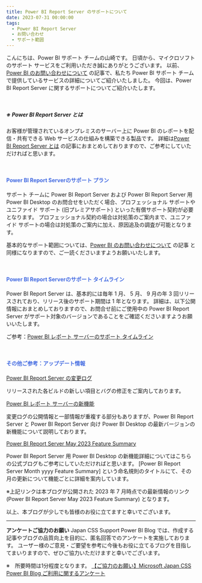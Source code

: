 ```yaml
---
title: Power BI Report Server のサポートについて
date: 2023-07-31 00:00:00 
tags:
  - Power BI Report Server
  - お問い合わせ
  - サポート範囲
---
```



こんにちは、Power BI サポート チームの山崎です。
日頃から、マイクロソフトのサポート サービスをご利用いただき誠にありがとうございます。
以前、[Power BI のお問い合わせについて]( https://jpbap-sqlbi.github.io/blog/powerbi/support_boundary/) の記事で、私たち Power BI サポート チームで提供しているサービスの詳細についてご紹介いたしました。
今回は、Power BI Report Server に関するサポートについてご紹介いたします。

<br />

##### **※ Power BI Report Server とは**
お客様が管理されているオンプレミスのサーバー上に Power BI のレポートを配信・共有できる Web サービスの仕組みを構築できる製品です。
詳細は[Power BI Report Server とは]( https://jpbap-sqlbi.github.io/blog/powerbi/pbi_pbirs/) の記事におまとめしておりますので、ご参考にしていただければと思います。


<!-- more -->

<br />


#### <font color="RoyalBlue">Power BI Report Serverのサポート プラン</font>


サポート チームに Power BI Report Server および Power BI Report Server 用 Power BI Desktop のお問合せをいただく場合、プロフェッショナル サポートやユニファイド サポート (旧プレミアサポート) といった有償サポート契約が必要となります。
プロフェッショナル契約の場合は対処策のご案内まで、ユニファイド サポートの場合は対処策のご案内に加え、原因追及の調査が可能となります。

基本的なサポート範囲については、[Power BI のお問い合わせについて]( https://jpbap-sqlbi.github.io/blog/powerbi/support_boundary/) の記事
と同様になりますので、ご一読くださいますようお願いいたします。


<br />

#### <font color="RoyalBlue">Power BI Report Serverのサポート タイムライン</font>

Power BI Report Server は、基本的には毎年 1 月、 5 月、 9 月の年 3 回リリースされており、リリース後のサポート期間は 1 年となります。
詳細は、以下公開情報におまとめしておりますので、お問合せ前にご使用中の Power BI Report Server がサポート対象のバージョンであることをご確認くださいますようお願いいたします。

ご参考：[Power BI レポート サーバーのサポート タイムライン](https://learn.microsoft.com/ja-jp/power-bi/report-server/support-timeline)

<br />

#### <font color="RoyalBlue">その他ご参考：アップデート情報</font>
[Power BI Report Server の変更ログ]( https://learn.microsoft.com/ja-jp/power-bi/report-server/changelog)

リリースされた各ビルドの新しい項目とバグの修正をご案内しております。

[Power BI レポート サーバーの新機能]( https://learn.microsoft.com/ja-jp/power-bi/report-server/whats-new)

変更ログの公開情報と一部情報が重複する部分もありますが、Power BI Report Server と Power BI Report Server 向け Power BI Desktop の最新バージョンの新機能について説明しております。

[Power BI Report Server May 2023 Feature Summary]( https://powerbi.microsoft.com/ja-jp/blog/power-bi-report-server-may-2023-feature-summary/)

Power BI Report Server 用 Power BI Desktop の新機能詳細についてはこちらの公式ブログもご参考にしていただければと思います。
[Power BI Report Server Month yyyy Feature Summary] という命名規則のタイトルにて、その月の更新について機能ごとに詳細を案内しています。

※上記リンクは本ブログが公開された 2023 年 7 月時点での最新情報のリンク (Power BI Report Server May 2023 Feature Summary) となります。

以上、本ブログが少しでも皆様のお役に立てますと幸いでございます。

 
---

**アンケートご協力のお願い**
Japan CSS Support Power BI Blog では、作成する記事やブログの品質向上を目的に、匿名回答でのアンケートを実施しております。
ユーザー様のご意見・ご要望を参考に今後もお役に立てるブログを目指してまいりますので、ぜひご協力いただけますと幸いでございます。 

※　所要時間は1分程度となります。
[【ご協力のお願い】Microsoft Japan CSS Power BI Blog ご利用に関するアンケート](https://jpbap-sqlbi.github.io/blog/powerbi/pbi_blogsurvey2022/)